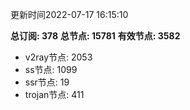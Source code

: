 更新时间2022-07-17 16:15:10

**总订阅: 378**
**总节点: 15781**
**有效节点: 3582**
- v2ray节点: 2053
- ss节点: 1099
- ssr节点: 19
- trojan节点: 411
